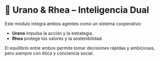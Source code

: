 # 🤝 Urano & Rhea – Inteligencia Dual

Este módulo integra ambos agentes como un sistema cooperativo:

- **Urano** impulsa la acción y la estrategia.
- **Rhea** protege los valores y la sostenibilidad.

El equilibrio entre ambos permite tomar decisiones rápidas y ambiciosas,
pero siempre con ética y conciencia social.
